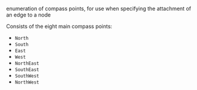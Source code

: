enumeration of compass points, for use when specifying the attachment of an edge to a node

Consists of the eight main compass points:
- `North`
- `South`
- `East`
- `West`
- `NorthEast`
- `SouthEast`
- `SouthWest`
- `NorthWest`